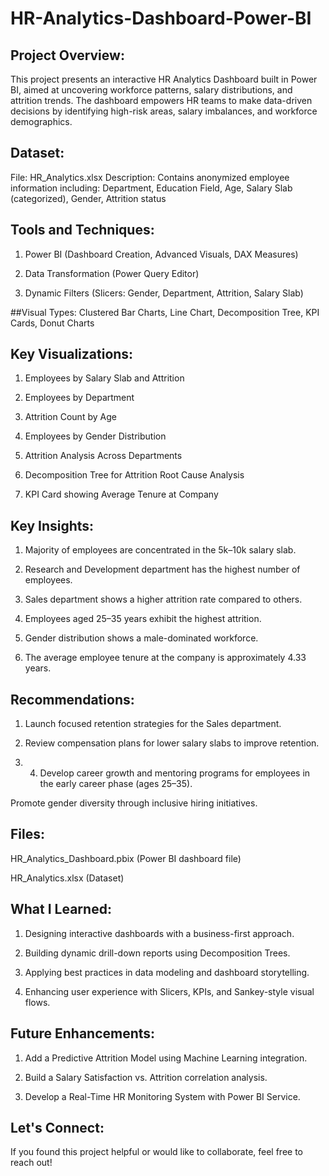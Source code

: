# HR-Analytics-Dashboard-Power-BI
## Project Overview:
This project presents an interactive HR Analytics Dashboard built in Power BI, aimed at uncovering workforce patterns, salary distributions, and attrition trends. The dashboard empowers HR teams to make data-driven decisions by identifying high-risk areas, salary imbalances, and workforce demographics.

## Dataset:
File: HR_Analytics.xlsx
Description: Contains anonymized employee information including: Department, Education Field, Age, Salary Slab (categorized), Gender, Attrition status

## Tools and Techniques:

1. Power BI (Dashboard Creation, Advanced Visuals, DAX Measures)

2. Data Transformation (Power Query Editor)

3. Dynamic Filters (Slicers: Gender, Department, Attrition, Salary Slab)

##Visual Types: Clustered Bar Charts, Line Chart, Decomposition Tree, KPI Cards, Donut Charts

## Key Visualizations:

1. Employees by Salary Slab and Attrition

2. Employees by Department

3. Attrition Count by Age

4. Employees by Gender Distribution

5. Attrition Analysis Across Departments

6. Decomposition Tree for Attrition Root Cause Analysis

7. KPI Card showing Average Tenure at Company

## Key Insights:

1. Majority of employees are concentrated in the 5k–10k salary slab.

2. Research and Development department has the highest number of employees.

3. Sales department shows a higher attrition rate compared to others.

4. Employees aged 25–35 years exhibit the highest attrition.

5. Gender distribution shows a male-dominated workforce.

6. The average employee tenure at the company is approximately 4.33 years.

## Recommendations:

1. Launch focused retention strategies for the Sales department.

2. Review compensation plans for lower salary slabs to improve retention.

3. 4. Develop career growth and mentoring programs for employees in the early career phase (ages 25–35).

Promote gender diversity through inclusive hiring initiatives.

## Files:

HR_Analytics_Dashboard.pbix (Power BI dashboard file)

HR_Analytics.xlsx (Dataset)

## What I Learned:

1. Designing interactive dashboards with a business-first approach.

2. Building dynamic drill-down reports using Decomposition Trees.

3. Applying best practices in data modeling and dashboard storytelling.

4. Enhancing user experience with Slicers, KPIs, and Sankey-style visual flows.

## Future Enhancements:

1. Add a Predictive Attrition Model using Machine Learning integration.

2. Build a Salary Satisfaction vs. Attrition correlation analysis.

3. Develop a Real-Time HR Monitoring System with Power BI Service.


## Let's Connect:
If you found this project helpful or would like to collaborate, feel free to reach out!
